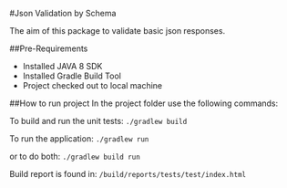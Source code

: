 #Json Validation by Schema

The aim of this package to validate basic json responses.


##Pre-Requirements
- Installed JAVA 8 SDK
- Installed Gradle Build Tool
- Project checked out to local machine

##How to run project
In the project folder use the following commands:

To build and run the unit tests: `./gradlew build`

To run the application: `./gradlew run`

or to do both: `./gradlew build run`



Build report is found in: `/build/reports/tests/test/index.html`



